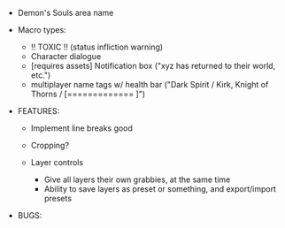 
* Demon's Souls area name

* Macro types:
    * !! TOXIC !! (status infliction warning)
    * Character dialogue
    * [requires assets] Notification box ("xyz has returned to their world, etc.")
    * multiplayer name tags w/ health bar ("Dark Spirit / Kirk, Knight of Thorns / [=============   ]")

* FEATURES:
    * Implement line breaks good

    * Cropping?

    * Layer controls
        * Give all layers their own grabbies, at the same time
        * Ability to save layers as preset or something, and export/import presets

* BUGS:
